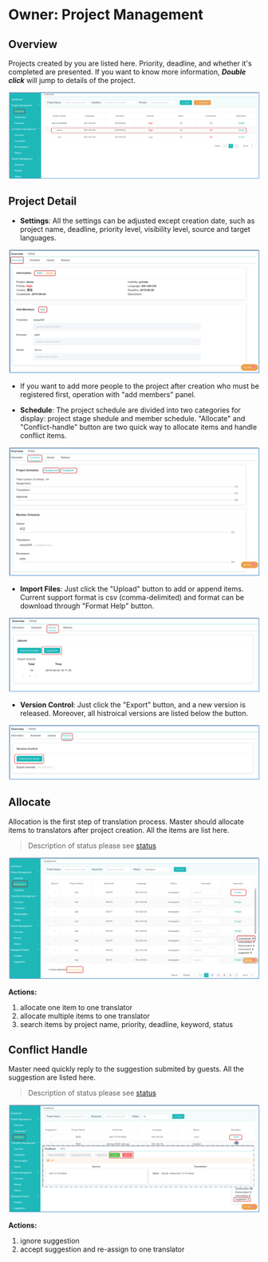 # Owner: Project Management

<span id='master'></span>

## Overview

Projects created by you are listed here. Priority, deadline, and whether it's completed are presented. If you want to know more information, _**Double click**_ will jump to details of the project.

![](/assets/project_management.overview.png)

## Project Detail

- **Settings**: All the settings can be adjusted except creation date, such as project name, deadline, priority level, visibility level, source and target languages. 

![](/assets/project_management.overview.information.png)

  - If you want to add more people to the project after creation who must be registered first, operation with "add members" panel. 
      
- **Schedule**: The project schedule are divided into two categories for display: project stage shedule and member schedule. "Allocate" and "Conflict-handle" button are two quick way to allocate items and handle conflict items.

![](/assets/project_management.schedule.png)

- **Import Files**: Just click the "Upload" button to add or append items. Current support format is csv (comma-delimited) and format can be download through "Format Help" button.

![](/assets/project_management.upload.png)

- **Version Control**: Just click the "Export" button, and a new version is released. Moreover, all histroical versions are listed below the button.

![](/assets/project_management.release.png)

## Allocate

Allocation is the first step of translation process. Master should allocate items to translators after project creation. All the items are list here.

> Description of status please see [status](../glossary.md#status)

![](/assets/project_management.assignment.png)

**Actions:**
1. allocate one item to one translator
2. allocate multiple items to one translator
3. search items by project name, priority, deadline, keyword, status
 
## Conflict Handle

Master need quickly reply to the suggestion submited by guests. All the suggestion are listed here.

> Description of status please see [status](../glossary.md#status)

![](/assets/project_management.feedback.png)

**Actions:**
1. ignore suggestion
2. accept suggestion and re-assign to one translator

